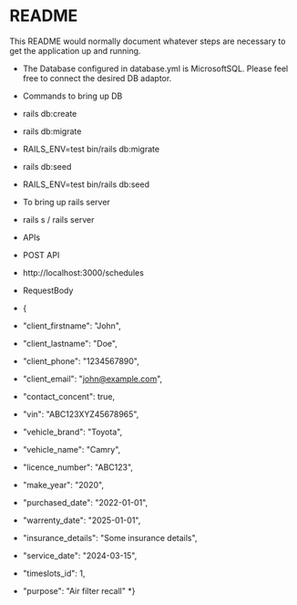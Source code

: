 # README

This README would normally document whatever steps are necessary to get the
application up and running.


* The Database configured in database.yml is MicrosoftSQL. Please feel free to connect the desired DB adaptor.

* Commands to bring up DB
* rails db:create
* rails db:migrate
* RAILS_ENV=test bin/rails db:migrate
* rails db:seed
* RAILS_ENV=test bin/rails db:seed

* To bring up rails server
* rails s / rails server

* APIs

* POST API

* http://localhost:3000/schedules
* RequestBody
* {
*  "client_firstname": "John",
*  "client_lastname": "Doe",
*  "client_phone": "1234567890",
*  "client_email": "john@example.com",
*  "contact_concent": true,
*  "vin": "ABC123XYZ45678965",
*  "vehicle_brand": "Toyota",
*  "vehicle_name": "Camry",
*  "licence_number": "ABC123",
*  "make_year": "2020",
*  "purchased_date": "2022-01-01",
*  "warrenty_date": "2025-01-01",
*  "insurance_details": "Some insurance details",
*  "service_date": "2024-03-15",
*  "timeslots_id": 1,
*  "purpose": "Air filter recall"
*}

